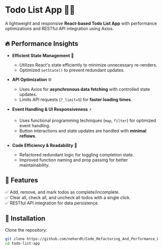 # Todo List App 📝🚀  

A lightweight and responsive **React-based Todo List App** with performance optimizations and RESTful API integration using Axios.  

## 🔥 Performance Insights  

- **Efficient State Management** 🧠  
  - Utilizes React's state efficiently to minimize unnecessary re-renders.  
  - Optimized `setState()` to prevent redundant updates.  

- **API Optimization** 🌐  
  - Uses Axios for **asynchronous data fetching** with controlled state updates.  
  - Limits API requests (`?_limit=5`) for **faster loading times**.  

- **Event Handling & UI Responsiveness** ⚡  
  - Uses functional programming techniques (`map`, `filter`) for optimized event handling.  
  - Button interactions and state updates are handled with **minimal reflows**.  

- **Code Efficiency & Readability** 🎯  
  - Refactored redundant logic for toggling completion state.  
  - Improved function naming and prop passing for better maintainability.  

## 🚀 Features  
✅ Add, remove, and mark todos as complete/incomplete.  
✅ Clear all, check all, and uncheck all todos with a single click.  
✅ RESTful API integration for data persistence.  

## 📂 Installation  

Clone the repository:  

```sh
git clone https://github.com/nehardh/Code_Refactoring_And_Performance_Optimization.git)]
cd todo-list-app
